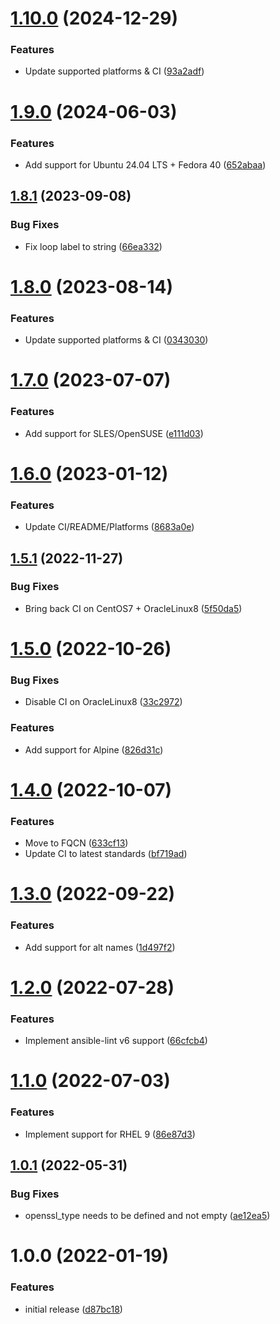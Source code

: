 # [1.10.0](https://github.com/de-it-krachten/ansible-role-openssl/compare/v1.9.0...v1.10.0) (2024-12-29)


### Features

* Update supported platforms & CI ([93a2adf](https://github.com/de-it-krachten/ansible-role-openssl/commit/93a2adf773aadad75e51101de5dc004e9af9a73e))

# [1.9.0](https://github.com/de-it-krachten/ansible-role-openssl/compare/v1.8.1...v1.9.0) (2024-06-03)


### Features

* Add support for Ubuntu 24.04 LTS + Fedora 40 ([652abaa](https://github.com/de-it-krachten/ansible-role-openssl/commit/652abaa217ccdcf6ecbc4b9f2f377eb935604073))

## [1.8.1](https://github.com/de-it-krachten/ansible-role-openssl/compare/v1.8.0...v1.8.1) (2023-09-08)


### Bug Fixes

* Fix loop label to string ([66ea332](https://github.com/de-it-krachten/ansible-role-openssl/commit/66ea33206db5261fe67f3feb33ff8de9c94ac88d))

# [1.8.0](https://github.com/de-it-krachten/ansible-role-openssl/compare/v1.7.0...v1.8.0) (2023-08-14)


### Features

* Update supported platforms & CI ([0343030](https://github.com/de-it-krachten/ansible-role-openssl/commit/034303072fc4e33204071c43e7bac2cb9bf139db))

# [1.7.0](https://github.com/de-it-krachten/ansible-role-openssl/compare/v1.6.0...v1.7.0) (2023-07-07)


### Features

* Add support for SLES/OpenSUSE ([e111d03](https://github.com/de-it-krachten/ansible-role-openssl/commit/e111d03a1dd6a1d46bf0cd5874dce1e5c1aa1103))

# [1.6.0](https://github.com/de-it-krachten/ansible-role-openssl/compare/v1.5.1...v1.6.0) (2023-01-12)


### Features

* Update CI/README/Platforms ([8683a0e](https://github.com/de-it-krachten/ansible-role-openssl/commit/8683a0e94723a77b2d09fa7202550835c237a902))

## [1.5.1](https://github.com/de-it-krachten/ansible-role-openssl/compare/v1.5.0...v1.5.1) (2022-11-27)


### Bug Fixes

* Bring back CI on CentOS7 + OracleLinux8 ([5f50da5](https://github.com/de-it-krachten/ansible-role-openssl/commit/5f50da5d5acfc445595d7e8fdacda60f2a25d311))

# [1.5.0](https://github.com/de-it-krachten/ansible-role-openssl/compare/v1.4.0...v1.5.0) (2022-10-26)


### Bug Fixes

* Disable CI on OracleLinux8 ([33c2972](https://github.com/de-it-krachten/ansible-role-openssl/commit/33c2972fc3bd18590428edff5539a8d6b95d7db7))


### Features

* Add support for Alpine ([826d31c](https://github.com/de-it-krachten/ansible-role-openssl/commit/826d31c4b6ec22d867c3cc17c299dc4add18db87))

# [1.4.0](https://github.com/de-it-krachten/ansible-role-openssl/compare/v1.3.0...v1.4.0) (2022-10-07)


### Features

* Move to FQCN ([633cf13](https://github.com/de-it-krachten/ansible-role-openssl/commit/633cf136ca70b1f9483803702d0db165881f194a))
* Update CI to latest standards ([bf719ad](https://github.com/de-it-krachten/ansible-role-openssl/commit/bf719ad1bf613ae51d9300d0373678b042fab867))

# [1.3.0](https://github.com/de-it-krachten/ansible-role-openssl/compare/v1.2.0...v1.3.0) (2022-09-22)


### Features

* Add support for alt names ([1d497f2](https://github.com/de-it-krachten/ansible-role-openssl/commit/1d497f260eabba75972a3e092a16da3ffdc67a07))

# [1.2.0](https://github.com/de-it-krachten/ansible-role-openssl/compare/v1.1.0...v1.2.0) (2022-07-28)


### Features

* Implement ansible-lint v6 support ([66cfcb4](https://github.com/de-it-krachten/ansible-role-openssl/commit/66cfcb4425445cac9e02f822da7cd4e815f50e33))

# [1.1.0](https://github.com/de-it-krachten/ansible-role-openssl/compare/v1.0.1...v1.1.0) (2022-07-03)


### Features

* Implement support for RHEL 9 ([86e87d3](https://github.com/de-it-krachten/ansible-role-openssl/commit/86e87d38e3ffbeec9b322375fabf8d6da8611849))

## [1.0.1](https://github.com/de-it-krachten/ansible-role-openssl/compare/v1.0.0...v1.0.1) (2022-05-31)


### Bug Fixes

* openssl_type needs to be defined and not empty ([ae12ea5](https://github.com/de-it-krachten/ansible-role-openssl/commit/ae12ea5a01fffa0c9fa8e066741c6c25216742d9))

# 1.0.0 (2022-01-19)


### Features

* initial release ([d87bc18](https://github.com/de-it-krachten/ansible-role-openssl/commit/d87bc1837c89a8451dfd442fa231322df7f6426f))
